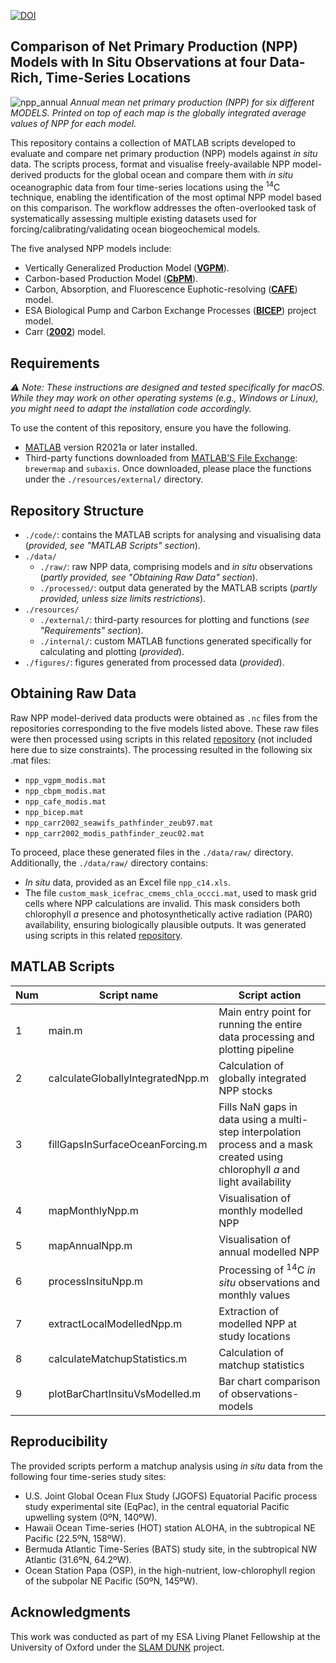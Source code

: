 [![DOI](https://zenodo.org/badge/DOI/10.5281/zenodo.14544975.svg)](https://doi.org/10.5281/zenodo.14544975)

## Comparison of Net Primary Production (NPP) Models with In Situ Observations at four Data-Rich, Time-Series Locations

![npp_annual](https://github.com/user-attachments/assets/a2e31208-f995-4ae3-bbf6-4c702b44083f)
*Annual mean net primary production (NPP) for six different MODELS. Printed on top of each map is the globally integrated average values of NPP for each model.*

This repository contains a collection of MATLAB scripts developed to evaluate and compare net primary production (NPP) models against *in situ* data. The scripts process, format and visualise freely-available NPP model-derived products for the global ocean and compare them with *in situ* oceanographic data from four time-series locations using the <sup>14</sup>C technique, enabling the identification of the most optimal NPP model based on this comparison. The workflow addresses the often-overlooked task of systematically assessing multiple existing datasets used for forcing/calibrating/validating ocean biogeochemical models.

The five analysed NPP models include: 
- Vertically Generalized Production Model ([**VGPM**](http://orca.science.oregonstate.edu/1080.by.2160.monthly.hdf.vgpm.m.chl.m.sst.php)).
- Carbon-based Production Model ([**CbPM**](http://orca.science.oregonstate.edu/1080.by.2160.monthly.hdf.cbpm2.m.php)).
- Carbon, Absorption, and Fluorescence Euphotic-resolving ([**CAFE**](http://orca.science.oregonstate.edu/1080.by.2160.monthly.hdf.cafe.m.php)) model.
- ESA Biological Pump and Carbon Exchange Processes ([**BICEP**](https://catalogue.ceda.ac.uk/uuid/69b2c9c6c4714517ba10dab3515e4ee6/)) project model.
- Carr ([**2002**](https://doi.org/10.1016/S0967-0645(01)00094-7)) model.

## Requirements

*⚠️ Note: These instructions are designed and tested specifically for macOS. While they may work on other operating systems (e.g., Windows or Linux), you might need to adapt the installation code accordingly.*

To use the content of this repository, ensure you have the following.
- [MATLAB](https://mathworks.com/products/matlab.html) version R2021a or later installed.
- Third-party functions downloaded from [MATLAB'S File Exchange](https://mathworks.com/matlabcentral/fileexchange/): `brewermap` and `subaxis`. Once downloaded, please place the functions under the `./resources/external/` directory.

## Repository Structure

 - `./code/`: contains the MATLAB scripts for analysing and visualising data (*provided, see "MATLAB Scripts" section*).
 - `./data/`
    - `./raw/`: raw NPP data, comprising models and *in situ* observations (*partly provided, see "Obtaining Raw Data" section*).
    - `./processed/`: output data generated by the MATLAB scripts (*partly provided, unless size limits restrictions*).
- `./resources/`
    - `./external/`: third-party resources for plotting and functions (*see "Requirements" section*).
    - `./internal/`: custom MATLAB functions generated specifically for calculating and plotting (*provided*).
- `./figures/`: figures generated from processed data (*provided*).

## Obtaining Raw Data

Raw NPP model-derived data products were obtained as `.nc` files from the repositories corresponding to the five models listed above. These raw files were then processed using scripts in this related [repository](https://github.com/annarufas/ocean-data-lab) (not included here due to size constraints). The processing resulted in the following six .mat files: 
- `npp_vgpm_modis.mat`
- `npp_cbpm_modis.mat`
- `npp_cafe_modis.mat`
- `npp_bicep.mat`
- `npp_carr2002_seawifs_pathfinder_zeub97.mat`
- `npp_carr2002_modis_pathfinder_zeuc02.mat`

To proceed, place these generated files in the `./data/raw/` directory. Additionally, the `./data/raw/` directory contains:
- *In situ* data, provided as an Excel file `npp_c14.xls`.
- The file `custom_mask_icefrac_cmems_chla_occci.mat`, used to mask grid cells where NPP calculations are invalid. This mask considers both chlorophyll *a* presence and photosynthetically active radiation (PAR0) availability, ensuring biologically plausible outputs. It was generated using scripts in this related [repository](https://github.com/annarufas/gap-filling-methods-ocean-data).

## MATLAB Scripts

| Num| Script name                       | Script action                                                |
|----|-----------------------------------|---------------------------------------------------------------
| 1  | main.m                            | Main entry point for running the entire data processing and plotting pipeline  |
| 2  | calculateGloballyIntegratedNpp.m  | Calculation of globally integrated NPP stocks                |
| 3  | fillGapsInSurfaceOceanForcing.m   | Fills NaN gaps in data using a multi-step interpolation process and a mask created using chlorophyll *a* and light availability               |
| 4  | mapMonthlyNpp.m                   | Visualisation of monthly modelled NPP                        |
| 5  | mapAnnualNpp.m                    | Visualisation of annual modelled NPP                         |
| 6  | processInsituNpp.m                | Processing of <sup>14</sup>C *in situ* observations and monthly values    |
| 7  | extractLocalModelledNpp.m         | Extraction of modelled NPP at study locations                |
| 8  | calculateMatchupStatistics.m      | Calculation of matchup statistics                            |
| 9  | plotBarChartInsituVsModelled.m    | Bar chart comparison of observations-models                  |

## Reproducibility

The provided scripts perform a matchup analysis using *in situ* data from the following four time-series study sites:
- U.S. Joint Global Ocean Flux Study (JGOFS) Equatorial Pacific process study experimental site (EqPac), in the central equatorial Pacific upwelling system (0ºN, 140ºW).
- Hawaii Ocean Time-series (HOT) station ALOHA, in the subtropical NE Pacific (22.5ºN, 158ºW).
- Bermuda Atlantic Time-Series (BATS) study site, in the subtropical NW Atlantic (31.6ºN, 64.2ºW).
- Ocean Station Papa (OSP), in the high-nutrient, low-chlorophyll region of the subpolar NE Pacific (50ºN, 145ºW).

## Acknowledgments

This work was conducted as part of my ESA Living Planet Fellowship at the University of Oxford under the [SLAM DUNK](https://eo4society.esa.int/projects/slam-dunk/) project.